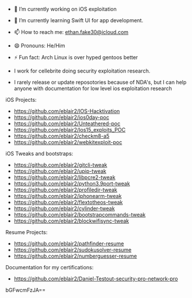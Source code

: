 - 🔭 I’m currently working on iOS exploitation
- 🌱 I’m currently learning Swift UI for app development.  
- 📫 How to reach me: ethan.fake30@icloud.com
- 😄 Pronouns: He/Him
- ⚡ Fun fact: Arch Linux is over hyped gentoos better
- I work for cellebrite doing security exploitation research. 

- I rarely release or update reposotories because of NDA's, but I can help anyone with documentation for low level ios
exploitation research  

iOS Projects: 
- https://github.com/eblair2/IOS-Hacktivation
- https://github.com/eblair2/ios0day-poc
- https://github.com/eblair2/Unteathered-poc
- https://github.com/eblair2/Ios15_exploits_POC
- https://github.com/eblair2/checkm8-a5
- https://github.com/eblair2/webkitexploit-poc

iOS Tweaks and bootstraps:
- https://github.com/eblair2/gitcli-tweak
- https://github.com/eblair2/upip-tweak
- https://github.com/eblair2/libpcre2-tweak
- https://github.com/eblair2/python3.9port-tweak
- https://github.com/eblair2/profiledir-tweak
- https://github.com/eblair2/iphonearm-tweak
- https://github.com/eblair2/flextotheos-tweak
- https://github.com/eblair2/cylinder-tweak
- https://github.com/eblair2/bootstrapcommands-tweak
- https://github.com/eblair2/blockwifisync-tweak

Resume Projects:
- https://github.com/eblair2/pathfinder-resume
- https://github.com/eblair2/sudokusolver-resume
- https://github.com/eblair2/numberguesser-resume

Documentation for my certifications:
- https://github.com/eblair2/Daniel-Testout-security-pro-network-pro

bGFwcmFzJA==
